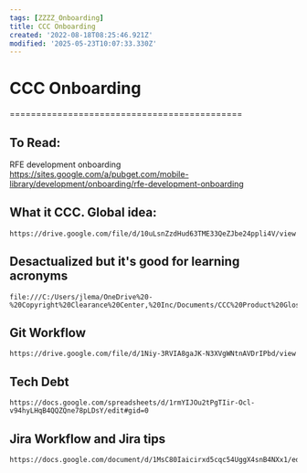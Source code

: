 ```yaml
---
tags: [ZZZZ_Onboarding]
title: CCC Onboarding
created: '2022-08-18T08:25:46.921Z'
modified: '2025-05-23T10:07:33.330Z'
---
```


# CCC Onboarding
============================================
## To Read:
RFE development onboarding
    https://sites.google.com/a/pubget.com/mobile-library/development/onboarding/rfe-development-onboarding


## What it CCC. Global idea: 
    https://drive.google.com/file/d/10uLsnZzdHud63TME33QeZJbe24ppli4V/view
## Desactualized but it's good for learning acronyms
    file:///C:/Users/jlema/OneDrive%20-%20Copyright%20Clearance%20Center,%20Inc/Documents/CCC%20Product%20Glossary%20February%202018.pdf
## Git Workflow
    https://drive.google.com/file/d/1Niy-3RVIA8gaJK-N3XVgWNtnAVDrIPbd/view
## Tech Debt
    https://docs.google.com/spreadsheets/d/1rmYIJOu2tPgTIir-Ocl-v94hyLHqB4QQZQne78pLDsY/edit#gid=0
## Jira Workflow and Jira tips
    https://docs.google.com/document/d/1MsC80Iaicirxd5cqc54UggX4snB4NXx1/edit
